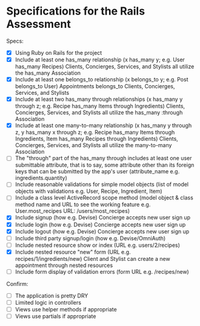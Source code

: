 # Specifications for the Rails Assessment

Specs:
- [x] Using Ruby on Rails for the project
- [x] Include at least one has_many relationship (x has_many y; e.g. User has_many Recipes) 
      Clients, Concierges, Services, and Stylists all utilize the has_many Association
- [x] Include at least one belongs_to relationship (x belongs_to y; e.g. Post belongs_to User)
      Appointments belongs_to Clients, Concierges, Services, and Stylists
- [x] Include at least two has_many through relationships (x has_many y through z; e.g. Recipe has_many Items through Ingredients)
      Clients, Concierges, Services, and Stylists all utilize the has_many :through Association
- [x] Include at least one many-to-many relationship (x has_many y through z, y has_many x through z; e.g. Recipe has_many Items through Ingredients, Item has_many Recipes through Ingredients)
      Clients, Concierges, Services, and Stylists all utilize the many-to-many Association
- [ ] The "through" part of the has_many through includes at least one user submittable attribute, that is to say, some attribute other than its foreign keys that can be submitted by the app's user (attribute_name e.g. ingredients.quantity)
- [ ] Include reasonable validations for simple model objects (list of model objects with validations e.g. User, Recipe, Ingredient, Item)
- [ ] Include a class level ActiveRecord scope method (model object & class method name and URL to see the working feature e.g. User.most_recipes URL: /users/most_recipes)
- [x] Include signup (how e.g. Devise)
      Concierge accepts new user sign up
- [x] Include login (how e.g. Devise)
      Concierge accepts new user sign up
- [x] Include logout (how e.g. Devise)
      Concierge accepts new user sign up
- [ ] Include third party signup/login (how e.g. Devise/OmniAuth)
- [ ] Include nested resource show or index (URL e.g. users/2/recipes)
- [x] Include nested resource "new" form (URL e.g. recipes/1/ingredients/new)
      Client and Stylist can create a new appointment through nested resources 
- [ ] Include form display of validation errors (form URL e.g. /recipes/new)

Confirm:
- [ ] The application is pretty DRY
- [ ] Limited logic in controllers
- [ ] Views use helper methods if appropriate
- [ ] Views use partials if appropriate
